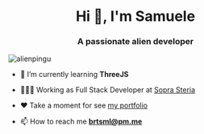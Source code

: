 <h1 align="center">Hi 👋, I'm Samuele</h1>
<h3 align="center">A passionate alien developer</h3>

<p align="left"> <img src="https://komarev.com/ghpvc/?username=alienpingu" alt="alienpingu" /> </p>

- 🌱 I’m currently learning **ThreeJS**

- 👨🏻‍💻 Working as Full Stack Developer at [Sopra Steria](https://www.soprasteria.com/)

- ❤ Take a moment for see [my portfolio](http://alienpingu.github.io/)

- 📫 How to reach me **brtsml@pm.me**




